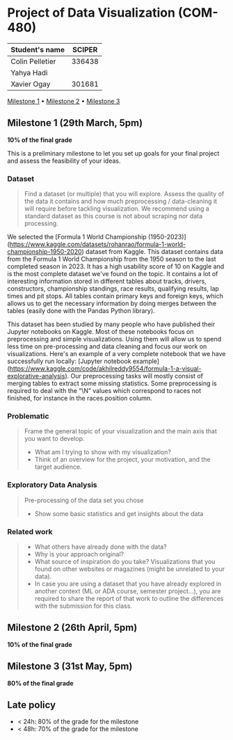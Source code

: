 # Project of Data Visualization (COM-480)

| Student's name | SCIPER |
| -------------- | ------ |
| Colin Pelletier | 336438 |
| Yahya Hadi | |
| Xavier Ogay | 301681 |

[Milestone 1](#milestone-1) • [Milestone 2](#milestone-2) • [Milestone 3](#milestone-3)

## Milestone 1 (29th March, 5pm)

**10% of the final grade**

This is a preliminary milestone to let you set up goals for your final project and assess the feasibility of your ideas.

### Dataset

> Find a dataset (or multiple) that you will explore. Assess the quality of the data it contains and how much preprocessing / data-cleaning it will require before tackling visualization. We recommend using a standard dataset as this course is not about scraping nor data processing.
>
We selected the [Formula 1 World Championship (1950-2023)] (https://www.kaggle.com/datasets/rohanrao/formula-1-world-championship-1950-2020) dataset from Kaggle. This dataset contains data from the Formula 1 World Championship from the 1950 season to the last completed season in 2023.
It has a high usability score of 10 on Kaggle and is the most complete dataset we've found on the topic. It contains a lot of interesting information stored in different tables about tracks, drivers, constructors, championship standings, race results, qualifying results, lap times and pit stops.
All tables contain primary keys and foreign keys, which allows us to get the necessary information by doing merges between the tables (easily done with the Pandas Python library).

This dataset has been studied by many people who have published their Jupyter notebooks on Kaggle. Most of these notebooks focus on preprocessing and simple visualizations. Using them will allow us to spend less time on pre-processing and data cleaning and focus our work on visualizations. Here's an example of a very complete notebook that we have successfully run locally: [Jupyter notebook example] (https://www.kaggle.com/code/akhilreddy9554/formula-1-a-visual-explorative-analysis). Our preprocessing tasks will mostly consist of merging tables to extract some missing statistics.
Some preprocessing is required to deal with the “\N” values which correspond to races not finished, for instance in the races.position column.


### Problematic

> Frame the general topic of your visualization and the main axis that you want to develop.
> - What am I trying to show with my visualization?
> - Think of an overview for the project, your motivation, and the target audience.

### Exploratory Data Analysis

> Pre-processing of the data set you chose
> - Show some basic statistics and get insights about the data

### Related work


> - What others have already done with the data?
> - Why is your approach original?
> - What source of inspiration do you take? Visualizations that you found on other websites or magazines (might be unrelated to your data).
> - In case you are using a dataset that you have already explored in another context (ML or ADA course, semester project...), you are required to share the report of that work to outline the differences with the submission for this class.

## Milestone 2 (26th April, 5pm)

**10% of the final grade**


## Milestone 3 (31st May, 5pm)

**80% of the final grade**


## Late policy

- < 24h: 80% of the grade for the milestone
- < 48h: 70% of the grade for the milestone

